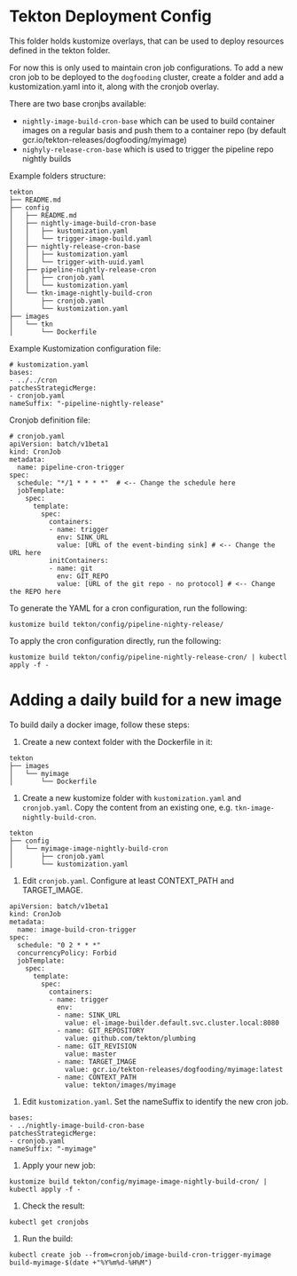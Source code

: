 # Tekton Deployment Config

This folder holds kustomize overlays, that can be used to deploy resources
defined in the tekton folder.

For now this is only used to maintain cron job configurations. To add a new
cron job to be deployed to the `dogfooding` cluster, create a folder and add
a kustomization.yaml into it, along with the cronjob overlay.

There are two base cronjbs available:
* `nightly-image-build-cron-base` which can be used to build container images
  on a regular basis and push them to a container repo (by default
  gcr.io/tekton-releases/dogfooding/myimage)
* `nighyly-release-cron-base` which is used to trigger the pipeline repo nightly
  builds

Example folders structure:
```
tekton
├── README.md
├── config
│   ├── README.md
│   ├── nightly-image-build-cron-base
│   │   ├── kustomization.yaml
│   │   └── trigger-image-build.yaml
│   ├── nightly-release-cron-base
│   │   ├── kustomization.yaml
│   │   └── trigger-with-uuid.yaml
│   ├── pipeline-nightly-release-cron
│   │   ├── cronjob.yaml
│   │   └── kustomization.yaml
│   └── tkn-image-nightly-build-cron
│       ├── cronjob.yaml
│       └── kustomization.yaml
├── images
│   └── tkn
│       └── Dockerfile
```

Example Kustomization configuration file:
```
# kustomization.yaml
bases:
- ../../cron
patchesStrategicMerge:
- cronjob.yaml
nameSuffix: "-pipeline-nightly-release"
```

Cronjob definition file:
```
# cronjob.yaml
apiVersion: batch/v1beta1
kind: CronJob
metadata:
  name: pipeline-cron-trigger
spec:
  schedule: "*/1 * * * *"  # <-- Change the schedule here
  jobTemplate:
    spec:
      template:
        spec:
          containers:
          - name: trigger
            env: SINK_URL
            value: [URL of the event-binding sink] # <-- Change the URL here
          initContainers:
          - name: git
            env: GIT_REPO
            value: [URL of the git repo - no protocol] # <-- Change the REPO here
```

To generate the YAML for a cron configuration, run the following:
```
kustomize build tekton/config/pipeline-nighty-release/
```

To apply the cron configuration directly, run the following:
```
kustomize build tekton/config/pipeline-nightly-release-cron/ | kubectl apply -f -
```

# Adding a daily build for a new image

To build daily a docker image, follow these steps:

1. Create a new context folder with the Dockerfile in it:
```
tekton
├── images
│   └── myimage
│       └── Dockerfile
```

1. Create a new kustomize folder with `kustomization.yaml` and `cronjob.yaml`.
   Copy the content from an existing one, e.g. `tkn-image-nightly-build-cron`.
```
tekton
├── config
│   └── myimage-image-nightly-build-cron
│       ├── cronjob.yaml
│       └── kustomization.yaml
```

1. Edit `cronjob.yaml`. Configure at least CONTEXT_PATH and TARGET_IMAGE.
```
apiVersion: batch/v1beta1
kind: CronJob
metadata:
  name: image-build-cron-trigger
spec:
  schedule: "0 2 * * *"
  concurrencyPolicy: Forbid
  jobTemplate:
    spec:
      template:
        spec:
          containers:
          - name: trigger
            env:
            - name: SINK_URL
              value: el-image-builder.default.svc.cluster.local:8080
            - name: GIT_REPOSITORY
              value: github.com/tekton/plumbing
            - name: GIT_REVISION
              value: master
            - name: TARGET_IMAGE
              value: gcr.io/tekton-releases/dogfooding/myimage:latest
            - name: CONTEXT_PATH
              value: tekton/images/myimage
```

1. Edit `kustomization.yaml`. Set the nameSuffix to identify the new cron job.
```
bases:
- ../nightly-image-build-cron-base
patchesStrategicMerge:
- cronjob.yaml
nameSuffix: "-myimage"
```

1. Apply your new job:
```
kustomize build tekton/config/myimage-image-nightly-build-cron/ | kubectl apply -f -
```

1. Check the result:
```
kubectl get cronjobs
```

1. Run the build:
```
kubectl create job --from=cronjob/image-build-cron-trigger-myimage build-myimage-$(date +"%Y%m%d-%H%M")
```
